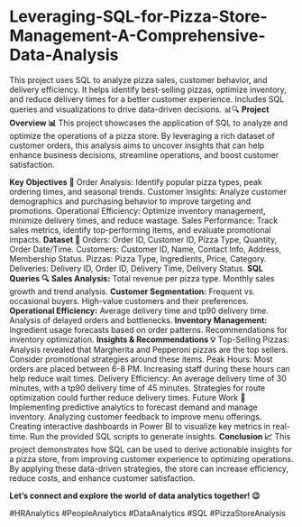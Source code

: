 # Leveraging-SQL-for-Pizza-Store-Management-A-Comprehensive-Data-Analysis
This project uses SQL to analyze pizza sales, customer behavior, and delivery efficiency. It helps identify best-selling pizzas, optimize inventory, and reduce delivery times for a better customer experience. Includes SQL queries and visualizations to drive data-driven decisions. 📊🔍
**Project Overview 📊**
This project showcases the application of SQL to analyze and optimize the operations of a pizza store. By leveraging a rich dataset of customer orders, this analysis aims to uncover insights that can help enhance business decisions, streamline operations, and boost customer satisfaction.

**Key Objectives 🎯**
Order Analysis: Identify popular pizza types, peak ordering times, and seasonal trends.
Customer Insights: Analyze customer demographics and purchasing behavior to improve targeting and promotions.
Operational Efficiency: Optimize inventory management, minimize delivery times, and reduce wastage.
Sales Performance: Track sales metrics, identify top-performing items, and evaluate promotional impacts.
**Dataset 📁**
Orders: Order ID, Customer ID, Pizza Type, Quantity, Order Date/Time.
Customers: Customer ID, Name, Contact Info, Address, Membership Status.
Pizzas: Pizza Type, Ingredients, Price, Category.
Deliveries: Delivery ID, Order ID, Delivery Time, Delivery Status.
**SQL Queries 🔍**
**Sales Analysis:**
Total revenue per pizza type.
Monthly sales growth and trend analysis.
**Customer Segmentation:**
Frequent vs. occasional buyers.
High-value customers and their preferences.
**Operational Efficiency:**
Average delivery time and tp90 delivery time.
Analysis of delayed orders and bottlenecks.
**Inventory Management:**
Ingredient usage forecasts based on order patterns.
Recommendations for inventory optimization.
**Insights & Recommendations 💡**
Top-Selling Pizzas: Analysis revealed that Margherita and Pepperoni pizzas are the top sellers. Consider promotional strategies around these items.
Peak Hours: Most orders are placed between 6-8 PM. Increasing staff during these hours can help reduce wait times.
Delivery Efficiency: An average delivery time of 30 minutes, with a tp90 delivery time of 45 minutes. Strategies for route optimization could further reduce delivery times.
Future Work 🚀
Implementing predictive analytics to forecast demand and manage inventory.
Analyzing customer feedback to improve menu offerings.
Creating interactive dashboards in Power BI to visualize key metrics in real-time.
Run the provided SQL scripts to generate insights.
**Conclusion 📈**
This project demonstrates how SQL can be used to derive actionable insights for a pizza store, from improving customer experience to optimizing operations. By applying these data-driven strategies, the store can increase efficiency, reduce costs, and enhance customer satisfaction.

**Let’s connect and explore the world of data analytics together! 😉**


#HRAnalytics #PeopleAnalytics #DataAnalytics #SQL #PizzaStoreAnalysis
